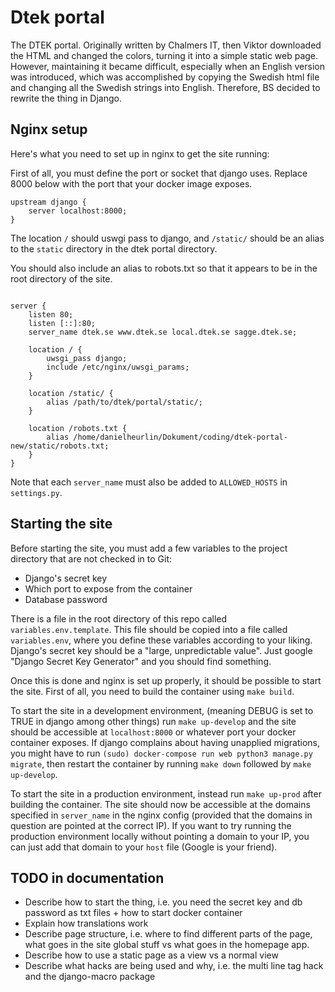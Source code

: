 # Dtek portal

The DTEK portal. Originally written by Chalmers IT, then Viktor downloaded the
HTML and changed the colors, turning it into a simple static web page. However,
maintaining it became difficult, especially when an English version was
introduced, which was accomplished by copying the Swedish html file and changing
all the Swedish strings into English. Therefore, BS decided to rewrite the thing
in Django.

## Nginx setup

Here's what you need to set up in nginx to get the site running:

First of all, you must define the port or socket that django uses. Replace 8000
below with the port that your docker image exposes.

```
upstream django {
    server localhost:8000;
}

```

The location `/` should uswgi pass to django, and `/static/` should be an alias
to the `static` directory in the dtek portal directory.

You should also include an alias to robots.txt so that it appears to be in the root directory of the site.

```

server {
    listen 80;
    listen [::]:80;
    server_name dtek.se www.dtek.se local.dtek.se sagge.dtek.se;

    location / {
        uwsgi_pass django;
        include /etc/nginx/uwsgi_params;
    }

    location /static/ {
        alias /path/to/dtek/portal/static/;
    }

    location /robots.txt {
        alias /home/danielheurlin/Dokument/coding/dtek-portal-new/static/robots.txt;
    }
}
```

Note that each `server_name` must also be added to `ALLOWED_HOSTS` in
`settings.py`.

## Starting the site

Before starting the site, you must add a few variables to the project directory
that are not checked in to Git:

* Django's secret key
* Which port to expose from the container
* Database password

There is a file in the root directory of this repo called
`variables.env.template`.  This file should be copied into a file called
`variables.env`, where you define these variables according to your liking.
Django's secret key should be a "large, unpredictable value".  Just google
"Django Secret Key Generator" and you should find something.

Once this is done and nginx is set up properly, it should be possible to start the site. First of
all, you need to build the container using `make build`.

To start the site in a development environment, (meaning DEBUG is set to TRUE in
django among other things) run `make up-develop` and the site should be
accessible at `localhost:8000` or whatever port your docker container exposes.
If django complains about having unapplied migrations, you might have to run
`(sudo) docker-compose run web python3 manage.py migrate`, then restart the
container by running `make down` followed by `make up-develop`.

To start the site in a production environment, instead run `make up-prod` after
building the container. The site should now be accessible at the domains
specified in `server_name` in the nginx config (provided that the domains in
question are pointed at the correct IP). If you want to try running the
production environment locally without pointing a domain to your IP, you can
just add that domain to your `host` file (Google is your friend).


## TODO in documentation

* Describe how to start the thing, i.e. you need the secret key and db
    password as txt files + how to start docker container
* Explain how translations work
* Describe page structure, i.e. where to find different parts of the page, what
    goes in the site global stuff vs what goes in the homepage app.
* Describe how to use a static page as a view vs a normal view
* Describe what hacks are being used and why, i.e. the multi line tag hack and
    the django-macro package

